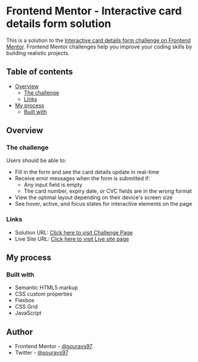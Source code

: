 # Frontend Mentor - Interactive card details form solution

This is a solution to the [Interactive card details form challenge on Frontend Mentor](https://www.frontendmentor.io/challenges/interactive-card-details-form-XpS8cKZDWw). Frontend Mentor challenges help you improve your coding skills by building realistic projects.

## Table of contents

- [Overview](#overview)
  - [The challenge](#the-challenge)
  - [Links](#links)
- [My process](#my-process)
  - [Built with](#built-with)

## Overview

### The challenge

Users should be able to:

- Fill in the form and see the card details update in real-time
- Receive error messages when the form is submitted if:
  - Any input field is empty
  - The card number, expiry date, or CVC fields are in the wrong format
- View the optimal layout depending on their device's screen size
- See hover, active, and focus states for interactive elements on the page

### Links

- Solution URL: [Click here to visit Challenge Page]((https://www.frontendmentor.io/solutions/interactivecarddetailsform-blPLZJvoL1))
- Live Site URL: [Click here to visit Live site page]((https://souravs97-interative-card.netlify.app/))

## My process

### Built with

- Semantic HTML5 markup
- CSS custom properties
- Flexbox
- CSS Grid
- JavaScript

## Author

- Frontend Mentor - [@souravs97](https://www.frontendmentor.io/profile/souravs97)
- Twitter - [@souravs97](https://twitter.com/souravs97)
